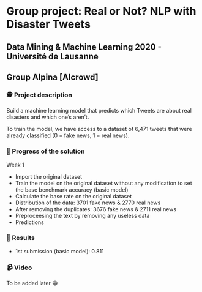 # Group project: Real or Not? NLP with Disaster Tweets
## Data Mining & Machine Learning 2020 - Université de Lausanne
## Group Alpina [AIcrowd]

### 🕵️ Project description

Build a machine learning model that predicts which Tweets are about real disasters and which one’s aren’t.  

To train the model, we have access to a dataset of 6,471 tweets that were already classified (0 = fake news, 1 = real news).  

### 🚀 Progress of the solution

Week 1

- Import the original dataset
- Train the model on the original dataset without any modification to set the base benchmark accuracy (basic model)
- Calculate the base rate on the original dataset
- Distribution of the data: 3701 fake news & 2770 real news
- After removing the duplicates: 3676 fake news & 2711 real news
- Preproceesing the text by removing any useless data
- Predictions

### 🥇 Results

- 1st submission (basic model): 0.811

### 📹 Video

To be added later 😁
